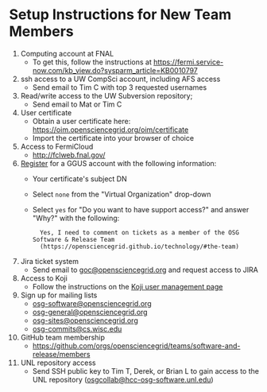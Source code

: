 Setup Instructions for New Team Members
=======================================

1. Computing account at FNAL
    -   To get this, follow the instructions at <https://fermi.service-now.com/kb_view.do?sysparm_article=KB0010797>
1. ssh access to a UW CompSci account, including AFS access
    - Send email to Tim C with top 3 requested usernames
1. Read/write access to the UW Subversion repository;
    - Send email to Mat or Tim C
1. User certificate
    - Obtain a user certificate here: <https://oim.opensciencegrid.org/oim/certificate>
    - Import the certificate into your browser of choice
1. Access to FermiCloud
    - <http://fclweb.fnal.gov/>
1. [Register](https://ggus.eu/?mode=register) for a GGUS account with the following information:
    - Your certificate's subject DN
    - Select `none` from the "Virtual Organization" drop-down
    - Select `yes` for "Do you want to have support access?" and answer "Why?" with the following:

            Yes, I need to comment on tickets as a member of the OSG Software & Release Team
            (https://opensciencegrid.github.io/technology/#the-team)

1. Jira ticket system
    - Send email to <goc@opensciencegrid.org> and request access to JIRA
1. Access to Koji
    - Follow the instructions on the [Koji user management page](/infrastructure/koji-user-management)
1. Sign up for mailing lists
    - osg-software@opensciencegrid.org
    - osg-general@opensciencegrid.org
    - osg-sites@opensciencegrid.org
    - osg-commits@cs.wisc.edu
1. GitHub team membership
    - <https://github.com/orgs/opensciencegrid/teams/software-and-release/members>
1. UNL repository access
    - Send SSH public key to Tim T, Derek, or Brian L to gain access to the UNL repository (osgcollab@hcc-osg-software.unl.edu)
